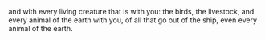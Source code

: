 and with every living creature that is with you: the birds, the livestock, and every animal of the earth with you, of all that go out of the ship, even every animal of the earth.